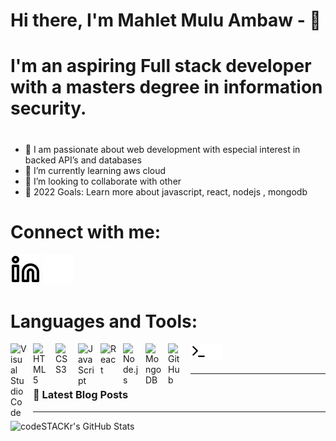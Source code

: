 # Hi there, I'm Mahlet Mulu Ambaw - 👋

# I'm an aspiring Full stack developer with a masters degree in information security.

#

- 🔭 I am passionate about web development with especial interest in backed API’s and databases
- 🌱 I’m currently learning aws cloud
- 👯 I’m looking to collaborate with other
- 🥅 2022 Goals: Learn more about javascript, react, nodejs , mongodb

# Connect with me:

[![website](./img/linkedin-light.svg)](https://linkedin.com/in/mahlet-mulu-ambaw-5891a9a7/#gh-light-mode-only)
[![website](./img/linkedin-dark.svg)](https://linkedin.com/in/mahlet-mulu-ambaw-5891a9a7/#gh-dark-mode-only)
&nbsp;&nbsp;

# Languages and Tools:

<img align="left" alt="Visual Studio Code" width="26px" src="https://cdn.jsdelivr.net/gh/devicons/devicon/icons/vscode/vscode-original.svg" style="padding-right:10px;" />
<img align="left" alt="HTML5" width="26px" src="https://cdn.jsdelivr.net/gh/devicons/devicon/icons/html5/html5-original.svg" style="padding-right:10px;" />
<img align="left" alt="CSS3" width="26px" src="https://cdn.jsdelivr.net/gh/devicons/devicon/icons/css3/css3-original.svg" style="padding-right:10px;" />
<img align="left" alt="JavaScript" width="26px" src="https://cdn.jsdelivr.net/gh/devicons/devicon/icons/javascript/javascript-original.svg" style="padding-right:10px;" />
<img align="left" alt="React" width="26px" src="https://cdn.jsdelivr.net/gh/devicons/devicon/icons/react/react-original.svg" style="padding-right:10px;" />
<img align="left" alt="Node.js" width="26px" src="https://cdn.jsdelivr.net/gh/devicons/devicon/icons/nodejs/nodejs-original.svg" style="padding-right:10px;" />
<img align="left" alt="MongoDB" width="26px" src="https://cdn.jsdelivr.net/gh/devicons/devicon/icons/mongodb/mongodb-original.svg" style="padding-right:10px;" />
<img align="left" alt="GitHub" width="26px" src="https://user-images.githubusercontent.com/3369400/139448065-39a229ba-4b06-434b-bc67-616e2ed80c8f.png" style="padding-right:10px;" />
<img align="left" alt="Terminal" width="26px" src="./img/terminal-light.svg" />
<img align="left" alt="Terminal" width="26px" src="./img/terminal-dark.svg" />

<br />
<br />

---

### 📕 Latest Blog Posts

<!-- BLOG-POST-LIST:START -->
<!-- BLOG-POST-LIST:END -->

---

  <img align="left" alt="codeSTACKr's GitHub Stats" src="https://github-readme-stats.vercel.app/api?username=Mahiambaw&show_icons=true&hide_border=false&title_color=ff652f&icon_color=FFE400&bg_color=09131B&text_color=ffffff&border_color=0c1a25" />

[linkedin]: https://linkedin.com/in/mahlet-mulu-ambaw-5891a9a7/
